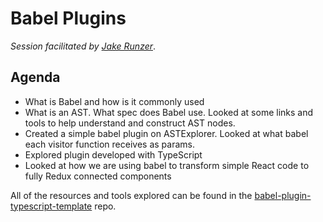 # Babel Plugins

_Session facilitated by [Jake Runzer](https://github.com/coffee-cup)_.

## Agenda

- What is Babel and how is it commonly used
- What is an AST. What spec does Babel use. Looked at some links and tools to
  help understand and construct AST nodes.
- Created a simple babel plugin on ASTExplorer. Looked at what babel each
  visitor function receives as params.
- Explored plugin developed with TypeScript
- Looked at how we are using babel to transform simple React code to fully Redux
  connected components


All of the resources and tools explored can be found in the
[babel-plugin-typescript-template](https://github.com/coffee-cup/babel-plugin-typescript-template)
repo.
